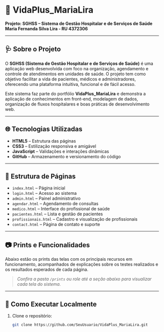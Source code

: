 # 💙 VidaPlus_MariaLira  
**Projeto: SGHSS – Sistema de Gestão Hospitalar e de Serviços de Saúde**
**Maria Fernanda Silva Lira - RU 4372306**

---

## 🩺 Sobre o Projeto

O **SGHSS (Sistema de Gestão Hospitalar e de Serviços de Saúde)** é uma aplicação web desenvolvida com foco na organização, agendamento e controle de atendimentos em unidades de saúde. O projeto tem como objetivo facilitar a vida de pacientes, médicos e administradores, oferecendo uma plataforma intuitiva, funcional e de fácil acesso.

Este sistema faz parte do portfólio **VidaPlus_MariaLira** e demonstra a aplicação de conhecimentos em front-end, modelagem de dados, organização de fluxos hospitalares e boas práticas de desenvolvimento web.

---

## 🌐 Tecnologias Utilizadas

- **HTML5** – Estrutura das páginas  
- **CSS3** – Estilização responsiva e amigável  
- **JavaScript** – Validações e interações dinâmicas  
- **GitHub** – Armazenamento e versionamento do código

---

## 📁 Estrutura de Páginas

- `index.html` – Página inicial  
- `login.html` – Acesso ao sistema  
- `admin.html` – Painel administrativo  
- `agendar.html` – Agendamento de consultas  
- `medico.html` – Interface do profissional de saúde  
- `pacientes.html` – Lista e gestão de pacientes  
- `profissionais.html` – Cadastro e visualização de profissionais  
- `contact.html` – Página de contato e suporte  

---

## 📷 Prints e Funcionalidades

Abaixo estão os prints das telas com os principais recursos em funcionamento, acompanhados de explicações sobre os testes realizados e os resultados esperados de cada página.  
> *Confira a pasta `/prints` ou role até a seção abaixo para visualizar cada tela do sistema.*

---

## 🚀 Como Executar Localmente

1. Clone o repositório:
   ```bash
   git clone https://github.com/SeuUsuario/VidaPlus_MariaLira.git

